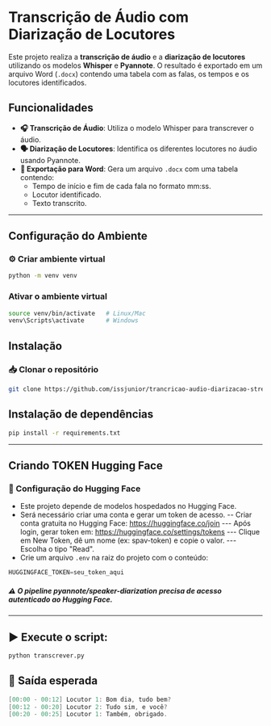 # Transcrição de Áudio com Diarização de Locutores

Este projeto realiza a **transcrição de áudio** e a **diarização de locutores** utilizando os modelos **Whisper** e **Pyannote**. O resultado é exportado em um arquivo Word (`.docx`) contendo uma tabela com as falas, os tempos e os locutores identificados.

## Funcionalidades

- **🎧 Transcrição de Áudio**: Utiliza o modelo Whisper para transcrever o áudio.
- **🗣️ Diarização de Locutores**: Identifica os diferentes locutores no áudio usando Pyannote.
- **📄 Exportação para Word**: Gera um arquivo `.docx` com uma tabela contendo:
  - Tempo de início e fim de cada fala no formato mm:ss.
  - Locutor identificado.
  - Texto transcrito.

---

## Configuração do Ambiente
### ⚙️ Criar ambiente virtual
  ```bash
  python -m venv venv
  ```

### Ativar o ambiente virtual
  ```bash
source venv/bin/activate   # Linux/Mac
venv\Scripts\activate      # Windows
  ```

##  Instalação
### 📥 Clonar o repositório
  ```bash
git clone https://github.com/issjunior/trancricao-audio-diarizacao-streamlit.git
```

## Instalação de dependências
  ```bash
  pip install -r requirements.txt
  ```

---

## Criando TOKEN Hugging Face
### 🔑 Configuração do Hugging Face
- Este projeto depende de modelos hospedados no Hugging Face.
- Será necessário criar uma conta e gerar um token de acesso.
-- Criar conta gratuita no Hugging Face: https://huggingface.co/join
--- Após login, gerar token em: https://huggingface.co/settings/tokens
--- Clique em New Token, dê um nome (ex: spav-token) e copie o valor.
--- Escolha o tipo "Read".
- Crie um arquivo `.env` na raiz do projeto com o conteúdo:
```python
HUGGINGFACE_TOKEN=seu_token_aqui
```
##### ⚠️ O pipeline pyannote/speaker-diarization precisa de acesso autenticado ao Hugging Face.

---

## ▶️ Execute o script:
```bash
python transcrever.py
```
## 📌 Saída esperada

```csharp
[00:00 - 00:12] Locutor 1: Bom dia, tudo bem?
[00:12 - 00:20] Locutor 2: Tudo sim, e você?
[00:20 - 00:25] Locutor 1: Também, obrigado.
```


